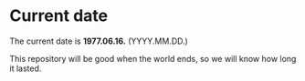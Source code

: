 # Current date

The current date is **1977.06.16.** (YYYY.MM.DD.)

This repository will be good when the world ends, so we will know how long it lasted.